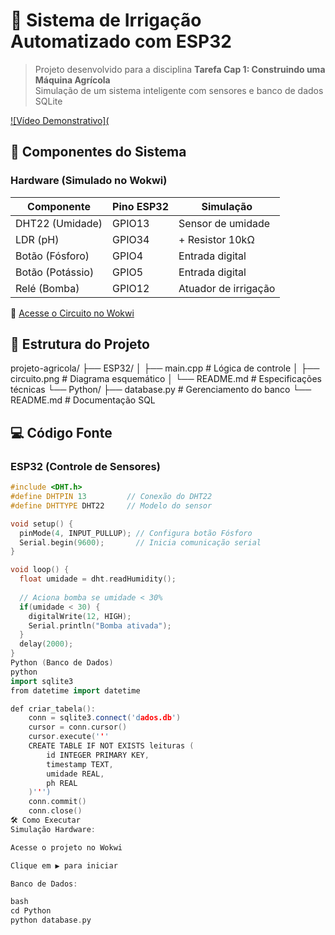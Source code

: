 # 🌾 Sistema de Irrigação Automatizado com ESP32

> Projeto desenvolvido para a disciplina **Tarefa Cap 1: Construindo uma Máquina Agrícola**  
> Simulação de um sistema inteligente com sensores e banco de dados SQLite

[![Vídeo Demonstrativo](](https://www.youtube.com/watch?v=yV4pkV2_Nac)

## 🧰 Componentes do Sistema

### Hardware (Simulado no Wokwi)
| Componente       | Pino ESP32 | Simulação          |
|------------------|------------|--------------------|
| DHT22 (Umidade)  | GPIO13     | Sensor de umidade  |
| LDR (pH)         | GPIO34     | + Resistor 10kΩ    |
| Botão (Fósforo)  | GPIO4      | Entrada digital    |
| Botão (Potássio) | GPIO5      | Entrada digital    |
| Relé (Bomba)     | GPIO12     | Atuador de irrigação |

🔗 [Acesse o Circuito no Wokwi](https://wokwi.com/projects/431417188916801537)

## 📂 Estrutura do Projeto
projeto-agricola/
├── ESP32/
│ ├── main.cpp # Lógica de controle
│ ├── circuito.png # Diagrama esquemático
│ └── README.md # Especificações técnicas
└── Python/
├── database.py # Gerenciamento do banco
└── README.md # Documentação SQL


## 💻 Código Fonte

### ESP32 (Controle de Sensores)
```cpp
#include <DHT.h>
#define DHTPIN 13         // Conexão do DHT22
#define DHTTYPE DHT22     // Modelo do sensor

void setup() {
  pinMode(4, INPUT_PULLUP); // Configura botão Fósforo
  Serial.begin(9600);       // Inicia comunicação serial
}

void loop() {
  float umidade = dht.readHumidity();
  
  // Aciona bomba se umidade < 30%
  if(umidade < 30) {
    digitalWrite(12, HIGH); 
    Serial.println("Bomba ativada");
  }
  delay(2000);
}
Python (Banco de Dados)
python
import sqlite3
from datetime import datetime

def criar_tabela():
    conn = sqlite3.connect('dados.db')
    cursor = conn.cursor()
    cursor.execute('''
    CREATE TABLE IF NOT EXISTS leituras (
        id INTEGER PRIMARY KEY,
        timestamp TEXT,
        umidade REAL,
        ph REAL
    )''')
    conn.commit()
    conn.close()
🛠 Como Executar
Simulação Hardware:

Acesse o projeto no Wokwi

Clique em ▶️ para iniciar

Banco de Dados:

bash
cd Python
python database.py
